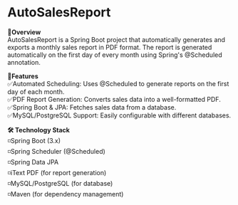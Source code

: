 # AutoSalesReport
**📑Overview**  
AutoSalesReport is a Spring Boot project that automatically generates and exports a monthly sales report in PDF format. The report is generated automatically on the first day of every month using Spring's @Scheduled annotation.

**🚀Features**  
✅Automated Scheduling: Uses @Scheduled to generate reports on the first day of each month.  
✅PDF Report Generation: Converts sales data into a well-formatted PDF.  
✅Spring Boot & JPA: Fetches sales data from a database.  
✅MySQL/PostgreSQL Support: Easily configurable with different databases.

**🛠️ Technology Stack**  
◽Spring Boot (3.x)  
◽Spring Scheduler (@Scheduled)  
◽Spring Data JPA  
◽iText PDF (for report generation)  
◽MySQL/PostgreSQL (for database)  
◽Maven (for dependency management)   

